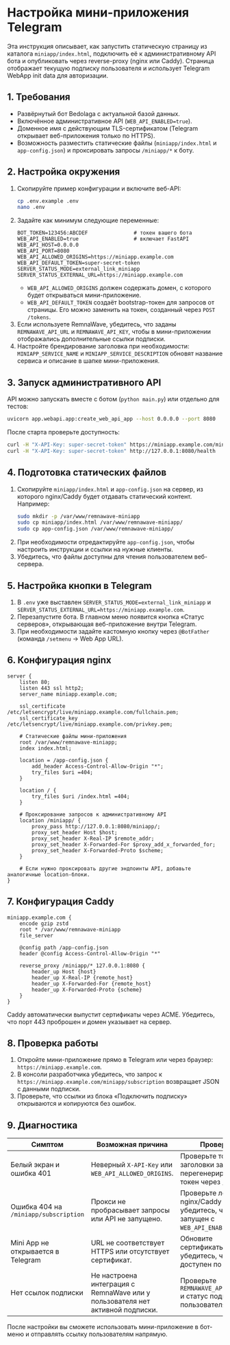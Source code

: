 # Настройка мини-приложения Telegram

Эта инструкция описывает, как запустить статическую страницу из каталога `miniapp/index.html`, подключить её к административному API бота и опубликовать через reverse-proxy (nginx или Caddy). Страница отображает текущую подписку пользователя и использует Telegram WebApp init data для авторизации.

## 1. Требования

- Развёрнутый бот Bedolaga c актуальной базой данных.
- Включённое административное API (`WEB_API_ENABLED=true`).
- Доменное имя с действующим TLS-сертификатом (Telegram открывает веб-приложения только по HTTPS).
- Возможность разместить статические файлы (`miniapp/index.html` и `app-config.json`) и проксировать запросы `/miniapp/*` к боту.

## 2. Настройка окружения

1. Скопируйте пример конфигурации и включите веб-API:
   ```bash
   cp .env.example .env
   nano .env
   ```
2. Задайте как минимум следующие переменные:
   ```env
   BOT_TOKEN=123456:ABCDEF               # токен вашего бота
   WEB_API_ENABLED=true                  # включает FastAPI
   WEB_API_HOST=0.0.0.0
   WEB_API_PORT=8080
   WEB_API_ALLOWED_ORIGINS=https://miniapp.example.com
   WEB_API_DEFAULT_TOKEN=super-secret-token
   SERVER_STATUS_MODE=external_link_miniapp
   SERVER_STATUS_EXTERNAL_URL=https://miniapp.example.com
   ```
   - `WEB_API_ALLOWED_ORIGINS` должен содержать домен, с которого будет открываться мини-приложение.
   - `WEB_API_DEFAULT_TOKEN` создаёт bootstrap-токен для запросов от страницы. Его можно заменить на токен, созданный через `POST /tokens`.
3. Если используете RemnaWave, убедитесь, что заданы `REMNAWAVE_API_URL` и `REMNAWAVE_API_KEY`, чтобы в мини-приложении отображались дополнительные ссылки подписки.
4. Настройте брендирование заголовка при необходимости: `MINIAPP_SERVICE_NAME` и `MINIAPP_SERVICE_DESCRIPTION` обновят название сервиса и описание в шапке мини-приложения.

## 3. Запуск административного API

API можно запускать вместе с ботом (`python main.py`) или отдельно для тестов:
```bash
uvicorn app.webapi.app:create_web_api_app --host 0.0.0.0 --port 8080
```
После старта проверьте доступность:
```bash
curl -H "X-API-Key: super-secret-token" https://miniapp.example.com/miniapp/health || \
curl -H "X-API-Key: super-secret-token" http://127.0.0.1:8080/health
```

## 4. Подготовка статических файлов

1. Скопируйте `miniapp/index.html` и `app-config.json` на сервер, из которого nginx/Caddy будет отдавать статический контент. Например:
   ```bash
   sudo mkdir -p /var/www/remnawave-miniapp
   sudo cp miniapp/index.html /var/www/remnawave-miniapp/
   sudo cp app-config.json /var/www/remnawave-miniapp/
   ```
2. При необходимости отредактируйте `app-config.json`, чтобы настроить инструкции и ссылки на нужные клиенты.
3. Убедитесь, что файлы доступны для чтения пользователем веб-сервера.

## 5. Настройка кнопки в Telegram

1. В `.env` уже выставлен `SERVER_STATUS_MODE=external_link_miniapp` и `SERVER_STATUS_EXTERNAL_URL=https://miniapp.example.com`.
2. Перезапустите бота. В главном меню появится кнопка «Статус серверов», открывающая веб-приложение внутри Telegram.
3. При необходимости задайте кастомную кнопку через `@BotFather` (команда `/setmenu` -> Web App URL).

## 6. Конфигурация nginx

```nginx
server {
    listen 80;
    listen 443 ssl http2;
    server_name miniapp.example.com;

    ssl_certificate     /etc/letsencrypt/live/miniapp.example.com/fullchain.pem;
    ssl_certificate_key /etc/letsencrypt/live/miniapp.example.com/privkey.pem;

    # Статические файлы мини-приложения
    root /var/www/remnawave-miniapp;
    index index.html;

    location = /app-config.json {
        add_header Access-Control-Allow-Origin "*";
        try_files $uri =404;
    }

    location / {
        try_files $uri /index.html =404;
    }

    # Проксирование запросов к административному API
    location /miniapp/ {
        proxy_pass http://127.0.0.1:8080/miniapp/;
        proxy_set_header Host $host;
        proxy_set_header X-Real-IP $remote_addr;
        proxy_set_header X-Forwarded-For $proxy_add_x_forwarded_for;
        proxy_set_header X-Forwarded-Proto $scheme;
    }

    # Если нужно проксировать другие эндпоинты API, добавьте аналогичные location-блоки.
}
```

## 7. Конфигурация Caddy

```caddy
miniapp.example.com {
    encode gzip zstd
    root * /var/www/remnawave-miniapp
    file_server

    @config path /app-config.json
    header @config Access-Control-Allow-Origin "*"

    reverse_proxy /miniapp/* 127.0.0.1:8080 {
        header_up Host {host}
        header_up X-Real-IP {remote_host}
        header_up X-Forwarded-For {remote_host}
        header_up X-Forwarded-Proto {scheme}
    }
}
```
Caddy автоматически выпустит сертификаты через ACME. Убедитесь, что порт 443 проброшен и домен указывает на сервер.

## 8. Проверка работы

1. Откройте мини-приложение прямо в Telegram или через браузер: `https://miniapp.example.com`.
2. В консоли разработчика убедитесь, что запрос к `https://miniapp.example.com/miniapp/subscription` возвращает JSON с данными подписки.
3. Проверьте, что ссылки из блока «Подключить подписку» открываются и копируются без ошибок.

## 9. Диагностика

| Симптом | Возможная причина | Проверка |
|---------|------------------|----------|
| Белый экран и ошибка 401 | Неверный `X-API-Key` или `WEB_API_ALLOWED_ORIGINS`. | Проверьте токен и заголовки запроса, перегенерируйте токен через `/tokens`. |
| Ошибка 404 на `/miniapp/subscription` | Прокси не пробрасывает запросы или API не запущено. | Проверьте лог nginx/Caddy и убедитесь, что бот запущен с `WEB_API_ENABLED=true`. |
| Mini App не открывается в Telegram | URL не соответствует HTTPS или отсутствует сертификат. | Обновите сертификаты и убедитесь, что домен доступен по HTTPS. |
| Нет ссылок подписки | Не настроена интеграция с RemnaWave или у пользователя нет активной подписки. | Проверьте `REMNAWAVE_API_URL/KEY` и статус подписки пользователя. |

После настройки вы сможете использовать мини-приложение в бот-меню и отправлять ссылку пользователям напрямую.
